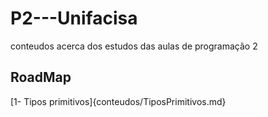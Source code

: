 # P2---Unifacisa
conteudos acerca dos estudos das aulas de programação 2

## RoadMap

[1- Tipos primitivos]{conteudos/TiposPrimitivos.md}





